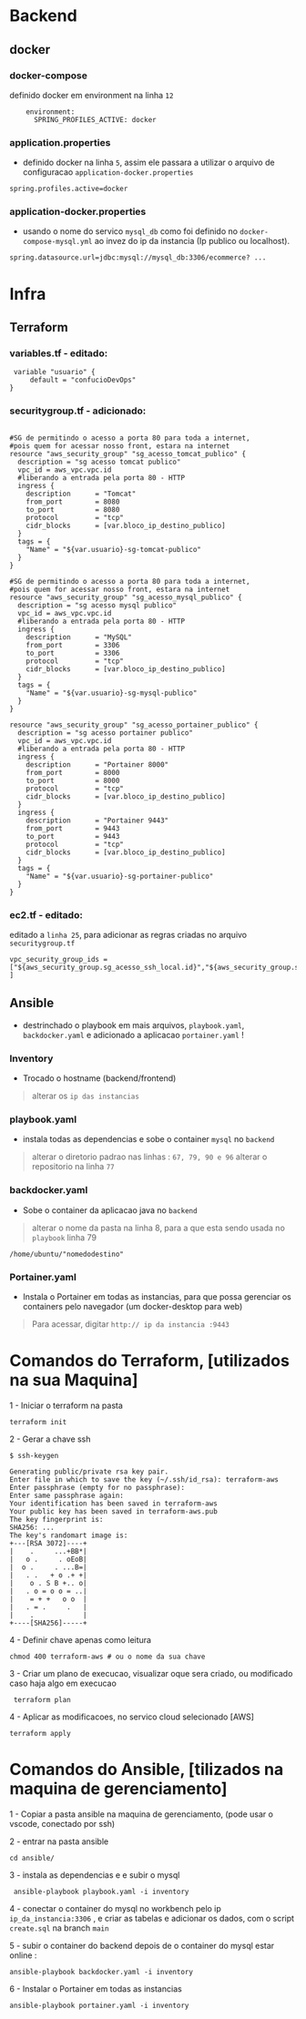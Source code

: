 # Backend
## docker

### docker-compose
definido docker em environment na linha `12`
```
    environment:
      SPRING_PROFILES_ACTIVE: docker
```

### application.properties
- definido docker na linha `5`, assim ele passara a utilizar o arquivo de configuracao `application-docker.properties`
```
spring.profiles.active=docker
```

### application-docker.properties
- usando o nome do servico `mysql_db` como foi definido no `docker-compose-mysql.yml` ao invez do ip da instancia (Ip publico ou localhost). 
```
spring.datasource.url=jdbc:mysql://mysql_db:3306/ecommerce? ...
```

# Infra
## Terraform

### variables.tf - editado:
```
 variable "usuario" {
     default = "confucioDevOps"
}
```

### securitygroup.tf - adicionado:
```

#SG de permitindo o acesso a porta 80 para toda a internet, 
#pois quem for acessar nosso front, estara na internet
resource "aws_security_group" "sg_acesso_tomcat_publico" {
  description = "sg acesso tomcat publico"
  vpc_id = aws_vpc.vpc.id
  #liberando a entrada pela porta 80 - HTTP
  ingress {
    description      = "Tomcat"
    from_port        = 8080
    to_port          = 8080
    protocol         = "tcp"
    cidr_blocks      = [var.bloco_ip_destino_publico]
  }
  tags = {
    "Name" = "${var.usuario}-sg-tomcat-publico"
  }
}

#SG de permitindo o acesso a porta 80 para toda a internet, 
#pois quem for acessar nosso front, estara na internet
resource "aws_security_group" "sg_acesso_mysql_publico" {
  description = "sg acesso mysql publico"
  vpc_id = aws_vpc.vpc.id
  #liberando a entrada pela porta 80 - HTTP
  ingress {
    description      = "MySQL"
    from_port        = 3306
    to_port          = 3306
    protocol         = "tcp"
    cidr_blocks      = [var.bloco_ip_destino_publico]
  }
  tags = {
    "Name" = "${var.usuario}-sg-mysql-publico"
  }
}

resource "aws_security_group" "sg_acesso_portainer_publico" {
  description = "sg acesso portainer publico"
  vpc_id = aws_vpc.vpc.id
  #liberando a entrada pela porta 80 - HTTP
  ingress {
    description      = "Portainer 8000"
    from_port        = 8000
    to_port          = 8000
    protocol         = "tcp"
    cidr_blocks      = [var.bloco_ip_destino_publico]
  }
  ingress {
    description      = "Portainer 9443"
    from_port        = 9443
    to_port          = 9443
    protocol         = "tcp"
    cidr_blocks      = [var.bloco_ip_destino_publico]
  }
  tags = {
    "Name" = "${var.usuario}-sg-portainer-publico"
  }
}
```

### ec2.tf - editado:
editado a `linha 25`, para adicionar as regras criadas no arquivo `securitygroup.tf`
```  
vpc_security_group_ids = ["${aws_security_group.sg_acesso_ssh_local.id}","${aws_security_group.sg_acesso_web_publico.id}","${aws_security_group.sg_acesso_tomcat_publico.id}","${aws_security_group.sg_acesso_mysql_publico.id}","${aws_security_group.sg_acesso_portainer_publico.id}" ]
```

## Ansible
- destrinchado o playbook em mais arquivos,
`playbook.yaml`, `backdocker.yaml` e adicionado a aplicacao `portainer.yaml` !

### Inventory
- Trocado o hostname (backend/frontend)
> alterar os `ip das instancias`

### playbook.yaml
- instala todas as dependencias e sobe o container `mysql` no `backend`
> alterar o diretorio padrao nas linhas : `67, 79, 90 e 96`
> alterar o repositorio na linha `77`

### backdocker.yaml
- Sobe o container da aplicacao java no `backend`
>  alterar o nome da pasta na linha 8, para a que esta sendo usada no `playbook` linha 79
```
/home/ubuntu/"nomedodestino"
```

### Portainer.yaml
- Instala o Portainer em todas as instancias, para que possa gerenciar os containers pelo navegador (um docker-desktop para web)
> Para acessar, digitar `http:// ip da instancia :9443`

# Comandos do Terraform, [utilizados na sua Maquina]

1 - Iniciar o terraform na pasta
```
terraform init
```

2 - Gerar a chave ssh
```
$ ssh-keygen
```
```
Generating public/private rsa key pair.
Enter file in which to save the key (~/.ssh/id_rsa): terraform-aws
Enter passphrase (empty for no passphrase): 
Enter same passphrase again: 
Your identification has been saved in terraform-aws
Your public key has been saved in terraform-aws.pub
The key fingerprint is:
SHA256: ...
The key's randomart image is:
+---[RSA 3072]----+
|    .     ...+BB*|
|   o .     . oEoB|
|  o .     . ...B=|
|   . .   + o .+ +|
|    o . S B +.. o|
|   . o = o o = ..|
|    = + +   o o  |
|   . = .     .   |
|    .            |
+----[SHA256]-----+
```

4 - Definir chave apenas como leitura
```
chmod 400 terraform-aws # ou o nome da sua chave
```

3 - Criar um plano de execucao, visualizar oque sera criado, ou modificado caso haja algo em execucao
```
 terraform plan
```

4 - Aplicar as modificacoes, no servico cloud selecionado [AWS]
```
terraform apply
```
 

# Comandos do Ansible, [tilizados na maquina de gerenciamento]
1 - Copiar a pasta ansible na maquina de gerenciamento, (pode usar o vscode, conectado por ssh)

2 - entrar na pasta ansible
```
cd ansible/
```

3 - instala as dependencias e e subir o mysql
```
 ansible-playbook playbook.yaml -i inventory
```

4 - conectar o container do mysql no workbench pelo ip `ip_da_instancia:3306` , e criar as tabelas e adicionar os dados, com o script `create.sql` na branch `main`

5 - subir o container do backend depois de o container do mysql estar online :
```  
ansible-playbook backdocker.yaml -i inventory 
```

6 - Instalar o Portainer em todas as instancias
```
ansible-playbook portainer.yaml -i inventory 
```

